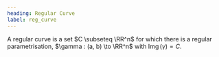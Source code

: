 ```yaml
---
heading: Regular Curve
label: reg_curve
---
```


A regular curve is a set $C \subseteq \RR^n$ for which there is a regular parametrisation, $\gamma : (a, b) \to \RR^n$ with $\operatorname{Img}(\gamma) = C$.

